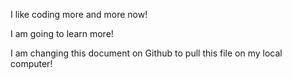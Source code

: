 I like coding more and more now!

I am going to learn more!

I am changing this document on Github to pull this file on my local computer!
